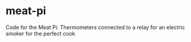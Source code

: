 # meat-pi
Code for the Meat Pi: Thermometers connected to a relay for an electric smoker for the perfect cook
